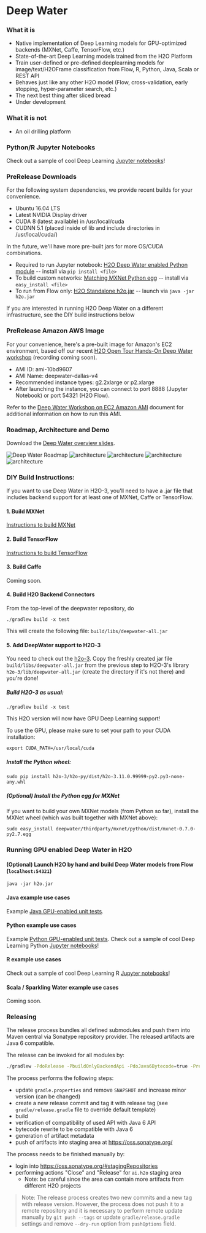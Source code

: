 # Deep Water

### What it is
* Native implementation of Deep Learning models for GPU-optimized backends (MXNet, Caffe, TensorFlow, etc.)
* State-of-the-art Deep Learning models trained from the H2O Platform
* Train user-defined or pre-defined deeplearning models for image/text/H2OFrame classification from Flow, R, Python, Java, Scala or REST API
* Behaves just like any other H2O model (Flow, cross-validation, early stopping, hyper-parameter search, etc.)
* The next best thing after sliced bread
* Under development

### What it is not
* An oil drilling platform

### Python/R Jupyter Notebooks
Check out a sample of cool Deep Learning [Jupyter notebooks](https://github.com/h2oai/h2o-3/tree/master/examples/deeplearning/notebooks)!

### PreRelease Downloads
For the following system dependencies, we provide recent builds for your convenience. 

* Ubuntu 16.04 LTS
* Latest NVIDIA Display driver
* CUDA 8 (latest available) in /usr/local/cuda
* CUDNN 5.1 (placed inside of lib and include directories in /usr/local/cuda/)

In the future, we'll have more pre-built jars for more OS/CUDA combinations.

* Required to run Jupyter notebook: [H2O Deep Water enabled Python module](https://slack-files.com/T0329MHH6-F2TN01TUN-b0577b68da) -- install via `pip install <file>`
* To build custom networks: [Matching MXNet Python egg](https://slack-files.com/T0329MHH6-F2PU85GEN-2f4fee68e2) -- install via `easy_install <file>`
* To run from Flow only: [H2O Standalone h2o.jar](https://slack-files.com/T0329MHH6-F2TMW53FW-a577a9946a) -- launch via `java -jar h2o.jar`

If you are interested in running H2O Deep Water on a different infrastructure, see the DIY build instructions below

### PreRelease Amazon AWS Image
For your convenience, here's a pre-built image for Amazon's EC2 environment, based off our recent [H2O Open Tour Hands-On Deep Water workshop](https://twitter.com/ArnoCandel/status/791280896318042112) (recording coming soon).

* AMI ID: ami-10bd9607
* AMI Name: deepwater-dallas-v4
* Recommended instance types: g2.2xlarge or p2.xlarge
* After launching the instance, you can connect to port 8888 (Jupyter Notebook) or port 54321 (H2O Flow).

Refer to the [Deep Water Workshop on EC2 Amazon AMI](docs/open-tour-dallas/deep-water-ami.md) document for additional information on how to run this AMI. 

### Roadmap, Architecture and Demo
Download the [Deep Water overview slides](./architecture/deepwater_overview.pdf).

![](./architecture/deepwater_overview/deepwater_overview.001.jpeg "Deep Water Roadmap")
![architecture](./architecture/deepwater_overview/deepwater_overview.002.jpeg "More Data")
![architecture](./architecture/deepwater_overview/deepwater_overview.003.jpeg "Deep Water Networks")
![architecture](./architecture/deepwater_overview/deepwater_overview.004.jpeg "Deep Water Architecture")
![architecture](./architecture/deepwater_overview/deepwater_overview.005.jpeg "Deep Water Example in Flow")


### DIY Build Instructions:
If you want to use Deep Water in H2O-3, you'll need to have a .jar file that includes backend support for at least one of MXNet, Caffe or TensorFlow.

#### 1. Build MXNet 
[Instructions to build MXNet](https://github.com/h2oai/deepwater/tree/master/mxnet)

#### 2. Build TensorFlow 
[Instructions to build TensorFlow](https://github.com/h2oai/deepwater/tree/master/tensorflow)

#### 3. Build Caffe 
Coming soon.

#### 4. Build H2O Backend Connectors
From the top-level of the deepwater repository, do
```
./gradlew build -x test
```

This will create the following file: `build/libs/deepwater-all.jar`

#### 5. Add DeepWater support to H2O-3
You need to check out the [h2o-3](http://github.com/h2oai/h2o-3/).
Copy the freshly created jar file `build/libs/deepwater-all.jar` from the previous step to H2O-3's library `h2o-3/lib/deepwater-all.jar` (create the directory if it's not there) and you're done!

##### Build H2O-3 as usual:
```
./gradlew build -x test
```

This H2O version will now have GPU Deep Learning support!

To use the GPU, please make sure to set your path to your CUDA installation:

```
export CUDA_PATH=/usr/local/cuda
```


##### Install the Python wheel:
```
sudo pip install h2o-3/h2o-py/dist/h2o-3.11.0.99999-py2.py3-none-any.whl
```


##### (Optional) Install the Python egg for MXNet
If you want to build your own MXNet models (from Python so far), install the MXNet wheel (which was built together with MXNet above):
```
sudo easy_install deepwater/thirdparty/mxnet/python/dist/mxnet-0.7.0-py2.7.egg
```



### Running GPU enabled Deep Water in H2O
#### (Optional) Launch H2O by hand and build Deep Water models from Flow (`localhost:54321`)

```
java -jar h2o.jar
```

#### Java example use cases
Example [Java GPU-enabled unit tests](https://github.com/h2oai/h2o-3/tree/master/h2o-algos/src/test/java/hex/deepwater).

#### Python example use cases
Example [Python GPU-enabled unit tests](https://github.com/h2oai/h2o-3/tree/master/h2o-py/tests/testdir_algos/deepwater).
Check out a sample of cool Deep Learning Python [Jupyter notebooks](https://github.com/h2oai/h2o-3/tree/master/examples/deeplearning/notebooks)!

#### R example use cases
Check out a sample of cool Deep Learning R [Jupyter notebooks](https://github.com/h2oai/h2o-3/tree/master/examples/deeplearning/notebooks)!

#### Scala / Sparkling Water example use cases
Coming soon.

### Releasing
The release process bundles all defined submodules and push them into Maven central via Sonatype repository provider.
The released artifacts are Java 6 compatible.

The release can be invoked for all modules by:
```bash
./gradlew -PdoRelease -PbuildOnlyBackendApi -PdoJava6Bytecode=true -Prelease.useAutomaticVersion=true release
```

The process performs the following steps:
  - update `gradle.properties` and remove `SNAPSHOT` and increase minor version (can be changed)
  - create a new release commit and tag it with release tag (see `gradle/release.gradle` file to override default template)
  - build
  - verification of compatibility of used API with Java 6 API
  - bytecode rewrite to be compatible with Java 6
  - generation of artifact metadata 
  - push of artifacts into staging area at https://oss.sonatype.org/

The process needs to be finished manually by:
  - login into https://oss.sonatype.org/#stagingRepositories
  - performing actions "Close" and "Release" for `ai.h2o` staging area
    - Note: be careful since the area can contain more artifacts from different H2O projects

> Note: The release process creates two new commits and a new tag with release version. 
> However, the process does not push it to a remote repository and it is necessary
> to perform remote update manually by `git push --tags` or update `gradle/release.gradle`
> settings and remove `--dry-run` option from `pushOptions` field.

